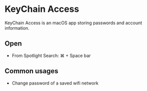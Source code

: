 # KeyChain Access

KeyChain Access is an macOS app storing passwords and account information.

## Open 

- From Spotlight Search: ⌘ + Space bar

## Common usages

- Change password of a saved wifi network